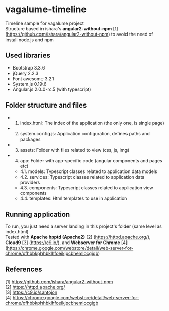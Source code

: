 # vagalume-timeline
Timeline sample for vagalume project   
Structure based in ishara's **angular2-without-npm** [1] (https://github.com/ishara/angular2-without-npm) to avoid the need of install node.js and npm

## Used libraries

 - Bootstrap 3.3.6
 - jQuery 2.2.3
 - Font awesome 3.2.1
 - System.js 0.19.6
 - Angular.js 2.0.0-rc.5 (with typescript)

## Folder structure and files

 - 1. index.html: The index of the application (the only one, is single page)
 - 2. system.config.js: Application configuration, defines paths and packages     
 - 3. assets: Folder with files related to view (css, js, img)
 - 4. app: Folder with app-specific code (angular components and pages etc)
    - 4.1. models: Typescript classes related to application data models
    - 4.2. services: Typescript classes related to application data providers
    - 4.3. components: Typescript classes related to application view components
    - 4.4. templates: Html templates to use in application

## Running application

To run, you just need a server landing in this project's folder (same level as index.html)    
Tested with **Apache hpptd (Apache2)** [2] (https://httpd.apache.org/), **Cloud9** [3] (https://c9.io/), and **Webserver for Chrome** [4] (https://chrome.google.com/webstore/detail/web-server-for-chrome/ofhbbkphhbklhfoeikjpcbhemlocgigb)     

## References

[1] https://github.com/ishara/angular2-without-npm     
[2] https://httpd.apache.org/      
[3] https://c9.io/santojon      
[4] https://chrome.google.com/webstore/detail/web-server-for-chrome/ofhbbkphhbklhfoeikjpcbhemlocgigb      